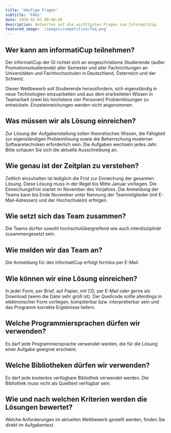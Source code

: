```yaml
---
title: 'Häufige Fragen'
subtitle: 'FAQs'
date: 2020-01-01 00:00:00
description: Antworten auf die wichtigsten Fragen zum InformatiCup.
featured_image: '/images/competition/faq.png'
---
```


## Wer kann am informatiCup teilnehmen? ##

Der informatiCup der GI richtet sich an eingeschriebene Studierende (außer Promotionsstudierende) aller Semester und aller Fachrichtungen an Universitäten und Fachhochschulen in Deutschland, Österreich und der Schweiz.

Dieser Wettbewerb soll Studierende herausfordern, sich eigenständig in neue Technologien einzuarbeiten und aus dem erarbeiteten Wissen in Teamarbeit (zwei bis höchstens vier Personen) Problemlösungen zu entwickeln. Einzeleinreichungen werden nicht angenommen.

## Was müssen wir als Lösung einreichen? ##

Zur Lösung der Aufgabenstellung sollen theoretisches Wissen, die Fähigkeit zur eigenständigen Problemlösung sowie die Beherrschung moderner Softwaretechniken erforderlich sein. Die Aufgaben wechseln jedes Jahr. Bitte schauen Sie sich die aktuelle Ausschreibung an.

## Wie genau ist der Zeitplan zu verstehen? ##

Zeitlich einzuhalten ist lediglich die Frist zur Einreichung der gesamten Lösung. Diese Lösung muss in der Regel bis Mitte Januar vorliegen. Die Einreichungsfrist startet im November des Vorjahres. Die Anmeldung der Teams kann bis Ende November unter Nennung der Teammitglieder (mit E-Mail-Adressen) und der Hochschule(n) erfolgen.

## Wie setzt sich das Team zusammen? ##

Die Teams dürfen sowohl hochschulübergreifend wie auch interdisziplinär zusammengesetzt sein.

## Wie melden wir das Team an? ##

Die Anmeldung für den informatiCup erfolgt formlos per E-Mail.

## Wie können wir eine Lösung einreichen? ##

In jeder Form, per Brief, auf Papier, mit CD, per E-Mail oder gerne als Download (wenn die Datei sehr groß ist). Der Quellcode sollte allerdings in elektronischer Form vorliegen, kompilierbar bzw. interpretierbar sein und das Programm korrekte Ergebnisse liefern.

## Welche Programmiersprachen dürfen wir verwenden? ##

Es darf jede Programmiersprache verwendet werden, die für die Lösung einer Aufgabe geeignet erscheint.

## Welche Bibliotheken dürfen wir verwenden? ##

Es darf jede kostenlos verfügbare Bibliothek verwendet werden. Die Bibliothek muss nicht als Quelltext verfügbar sein.

## Wie und nach welchen Kriterien werden die Lösungen bewertet? ##

Welche Anforderungen im aktuellen Wettbewerb gestellt werden, finden Sie direkt im Aufgabentext.
